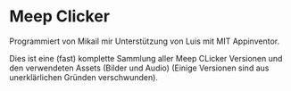# Meep Clicker

Programmiert von Mikail mir Unterstützung von Luis mit MIT Appinventor.

Dies ist eine (fast) komplette Sammlung aller Meep CLicker Versionen und den verwendeten Assets 
(Bilder und Audio) (Einige Versionen sind aus unerklärlichen Gründen verschwunden).